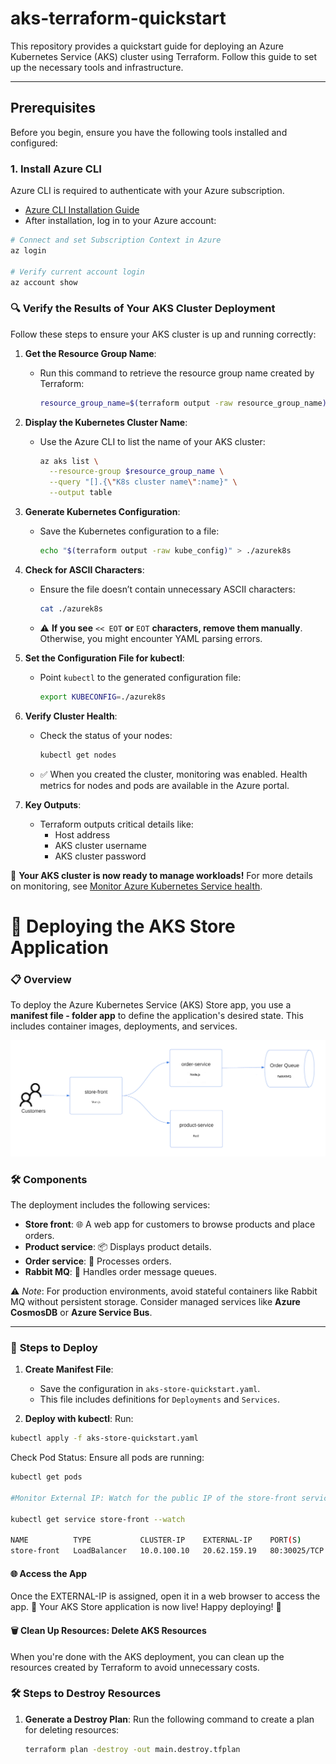 # aks-terraform-quickstart

This repository provides a quickstart guide for deploying an Azure Kubernetes Service (AKS) cluster using Terraform. Follow this guide to set up the necessary tools and infrastructure.

---

## Prerequisites

Before you begin, ensure you have the following tools installed and configured:

### 1. Install **Azure CLI**
Azure CLI is required to authenticate with your Azure subscription.

- [Azure CLI Installation Guide](https://learn.microsoft.com/en-us/cli/azure/install-azure-cli)
- After installation, log in to your Azure account:

```bash
# Connect and set Subscription Context in Azure
az login

# Verify current account login
az account show
```


### 🔍 Verify the Results of Your AKS Cluster Deployment

Follow these steps to ensure your AKS cluster is up and running correctly:

1. **Get the Resource Group Name**:
   - Run this command to retrieve the resource group name created by Terraform:
     ```bash
     resource_group_name=$(terraform output -raw resource_group_name)
     ```

2. **Display the Kubernetes Cluster Name**:
   - Use the Azure CLI to list the name of your AKS cluster:
     ```bash
     az aks list \
       --resource-group $resource_group_name \
       --query "[].{\"K8s cluster name\":name}" \
       --output table
     ```

3. **Generate Kubernetes Configuration**:
   - Save the Kubernetes configuration to a file:
     ```bash
     echo "$(terraform output -raw kube_config)" > ./azurek8s
     ```

4. **Check for ASCII Characters**:
   - Ensure the file doesn’t contain unnecessary ASCII characters:
     ```bash
     cat ./azurek8s
     ```
   - ⚠️ **If you see** `<< EOT` **or** `EOT` **characters, remove them manually**. Otherwise, you might encounter YAML parsing errors.

5. **Set the Configuration File for kubectl**:
   - Point `kubectl` to the generated configuration file:
     ```bash
     export KUBECONFIG=./azurek8s
     ```

6. **Verify Cluster Health**:
   - Check the status of your nodes:
     ```bash
     kubectl get nodes
     ```
   - ✅ When you created the cluster, monitoring was enabled. Health metrics for nodes and pods are available in the Azure portal.

7. **Key Outputs**:
   - Terraform outputs critical details like:
     - Host address
     - AKS cluster username
     - AKS cluster password

🎉 **Your AKS cluster is now ready to manage workloads!** For more details on monitoring, see [Monitor Azure Kubernetes Service health](https://learn.microsoft.com/azure/aks/monitor-health).

# 🚀 Deploying the AKS Store Application

### 📋 **Overview**
To deploy the Azure Kubernetes Service (AKS) Store app, you use a **manifest file - folder app** to define the application's desired state. This includes container images, deployments, and services.

![image app](image.png)

### 🛠️ **Components**
The deployment includes the following services:
- **Store front**: 🌐 A web app for customers to browse products and place orders.
- **Product service**: 📦 Displays product details.
- **Order service**: 🛒 Processes orders.
- **Rabbit MQ**: 📨 Handles order message queues.

⚠️ *Note*: For production environments, avoid stateful containers like Rabbit MQ without persistent storage. Consider managed services like **Azure CosmosDB** or **Azure Service Bus**.

---

### 📂 **Steps to Deploy**
1. **Create Manifest File**:
   - Save the configuration in `aks-store-quickstart.yaml`.
   - This file includes definitions for `Deployments` and `Services`.

2. **Deploy with kubectl**:
Run:
```bash
kubectl apply -f aks-store-quickstart.yaml
```

Check Pod Status: Ensure all pods are running:

```bash
kubectl get pods

#Monitor External IP: Watch for the public IP of the store-front service:

kubectl get service store-front --watch

NAME          TYPE           CLUSTER-IP    EXTERNAL-IP    PORT(S)        AGE
store-front   LoadBalancer   10.0.100.10   20.62.159.19   80:30025/TCP   4h5m
```

#### 🌐 Access the App
Once the EXTERNAL-IP is assigned, open it in a web browser to access the app.
🎉 Your AKS Store application is now live! Happy deploying! 🚀


#### 🗑️ Clean Up Resources: Delete AKS Resources

When you're done with the AKS deployment, you can clean up the resources created by Terraform to avoid unnecessary costs.

### 🛠️ **Steps to Destroy Resources**
1. **Generate a Destroy Plan**:
   Run the following command to create a plan for deleting resources:
   ```bash
   terraform plan -destroy -out main.destroy.tfplan